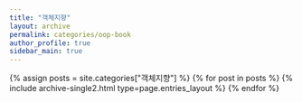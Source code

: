 ```yaml
---
title: "객체지향"
layout: archive
permalink: categories/oop-book
author_profile: true
sidebar_main: true
---
```



{% assign posts = site.categories["객체지향"] %}
{% for post in posts %}
    {% include archive-single2.html type=page.entries_layout %}
{% endfor %}
